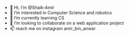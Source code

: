 - 👋 Hi, I’m @Shaik-Amir
- 👀 I’m interested in Computer Science and robotics
- 🌱 I’m currently learning CS
- 💞️ I’m looking to collaborate on a web application project
- 📫 reach me on instagram amir_bin_anwar

<!---
Shaik-Amir/Shaik-Amir is a ✨ special ✨ repository because its `README.md` (this file) appears on your GitHub profile.
You can click the Preview link to take a look at your changes.
--->
